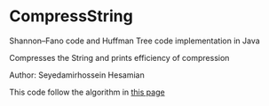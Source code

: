 # CompressString
Shannon–Fano code and Huffman Tree code implementation in Java

Compresses the String and prints efficiency of compression

Author: Seyedamirhossein Hesamian

This code follow the algorithm in [this page](https://en.wikipedia.org/wiki/Shannon%E2%80%93Fano_coding#Shannon.E2.80.93Fano_Algorithm)
